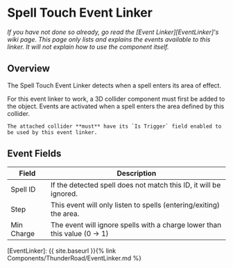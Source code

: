 # Spell Touch Event Linker
*If you have not done so already, go read the [Event Linker][EventLinker]'s wiki page. This page only lists and explains the events available to this linker. It will not explain how to use the component itself.*

## Overview
The Spell Touch Event Linker detects when a spell enters its area of effect. 

For this event linker to work, a 3D collider component must first be added to the object. Events are activated when a spell enters the area defined by this collider.

```danger
The attached collider **must** have its `Is Trigger` field enabled to be used by this event linker.
```

## Event Fields

| Field         | Description
| ---           | ---
| Spell ID      | If the detected spell does not match this ID, it will be ignored.
| Step          | This event will only listen to spells (entering/exiting) the area.
| Min Charge    | The event will ignore spells with a charge lower than this value (0 -> 1)



[EventLinker]:  {{ site.baseurl }}{% link Components/ThunderRoad/EventLinker.md %}